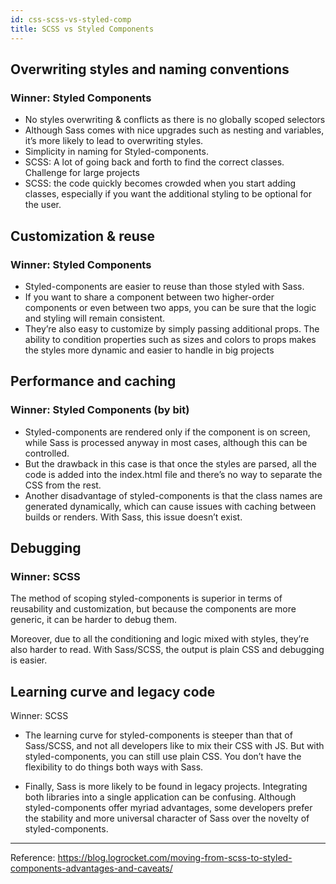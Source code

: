 ```yaml
---
id: css-scss-vs-styled-comp
title: SCSS vs Styled Components
---
```


## Overwriting styles and naming conventions

### Winner: Styled Components

- No styles overwriting & conflicts as there is no globally scoped selectors
- Although Sass comes with nice upgrades such as nesting and variables, it’s more likely to lead to overwriting styles.
- Simplicity in naming for Styled-components.
- SCSS: A lot of going back and forth to find the correct classes. Challenge for large projects
- SCSS: the code quickly becomes crowded when you start adding classes, especially if you want the additional styling to be optional for the user.

## Customization & reuse

### Winner: Styled Components

- Styled-components are easier to reuse than those styled with Sass.
- If you want to share a component between two higher-order components or even between two apps, you can be sure that the logic and styling will remain consistent.
- They’re also easy to customize by simply passing additional props. The ability to condition properties such as sizes and colors to props makes the styles more dynamic and easier to handle in big projects

## Performance and caching

### Winner: Styled Components (by bit)

- Styled-components are rendered only if the component is on screen, while Sass is processed anyway in most cases, although this can be controlled.
- But the drawback in this case is that once the styles are parsed, all the code is added into the index.html file and there’s no way to separate the CSS from the rest.
- Another disadvantage of styled-components is that the class names are generated dynamically, which can cause issues with caching between builds or renders. With Sass, this issue doesn’t exist.

## Debugging

### Winner: SCSS

The method of scoping styled-components is superior in terms of reusability and customization, but because the components are more generic, it can be harder to debug them.

Moreover, due to all the conditioning and logic mixed with styles, they’re also harder to read. With Sass/SCSS, the output is plain CSS and debugging is easier.

## Learning curve and legacy code

Winner: SCSS

- The learning curve for styled-components is steeper than that of Sass/SCSS, and not all developers like to mix their CSS with JS. But with styled-components, you can still use plain CSS. You don’t have the flexibility to do things both ways with Sass.

- Finally, Sass is more likely to be found in legacy projects. Integrating both libraries into a single application can be confusing. Although styled-components offer myriad advantages, some developers prefer the stability and more universal character of Sass over the novelty of styled-components.

---

Reference: https://blog.logrocket.com/moving-from-scss-to-styled-components-advantages-and-caveats/
